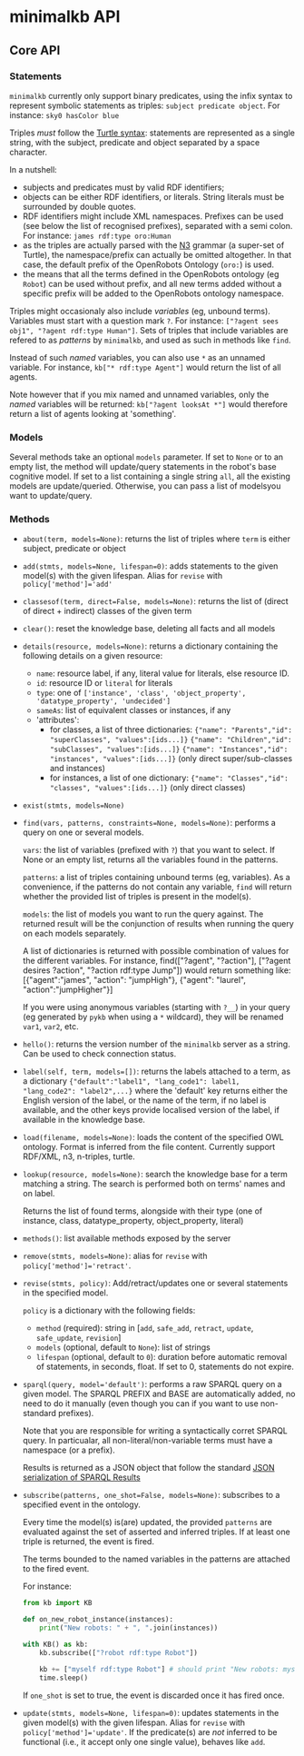 minimalkb API
=============

Core API
--------

### Statements

`minimalkb` currently only support binary predicates, using the infix syntax to
represent symbolic statements as triples: `subject predicate object`.
For instance: `sky0 hasColor blue`

Triples *must* follow the [Turtle
syntax](https://www.w3.org/TR/turtle/#language-features): 
statements are represented as a single string, with the subject, predicate and
object separated by a space character.

In a nutshell:

- subjects and predicates must by valid RDF identifiers;
- objects can be either RDF identifiers, or literals. String literals must be
  surrounded by double quotes.
- RDF identifiers might include XML namespaces. Prefixes can be used (see below
  the list of recognised prefixes), separated with a semi colon. For instance:
  `james rdf:type oro:Human`
- as the triples are actually parsed with the
  [N3](https://www.w3.org/TeamSubmission/n3/) grammar (a super-set of Turtle),
  the namespace/prefix can actually be omitted altogether. In that case, the
  default prefix of the OpenRobots Ontology (`oro:`) is used.
- the means that all the terms defined in the OpenRobots ontology (eg `Robot`) can be used
  without prefix, and all new terms added without a specific prefix will be
  added to the OpenRobots ontology namespace.

Triples might occasionaly also include *variables* (eg, unbound terms).
Variables must start with a question mark `?`. For instance: `["?agent sees obj1",
"?agent rdf:type Human"]`.  Sets of triples that include variables are refered
to as *patterns* by `minimalkb`, and used as such in methods like `find`.

Instead of such *named* variables, you can also use `*` as an unnamed variable.
For instance, `kb["* rdf:type Agent"]` would return the list of all agents.

Note however that if you mix named and unnamed variables, only the *named*
variables will be returned: `kb["?agent looksAt *"]` would therefore return a
list of agents looking at 'something'.


### Models

Several methods take an optional `models` parameter. If set to `None` or to an
empty list, the method will update/query statements in the robot's base
cognitive model. If set to a list containing a single string `all`, all the
existing models are update/queried. Otherwise, you can pass a list of modelsyou
want to update/query.

### Methods

- `about(term, models=None)`: returns the list of triples where `term` is either
  subject, predicate or object
- `add(stmts, models=None, lifespan=0)`: adds statements to the given model(s)
  with the given lifespan. Alias for `revise` with `policy['method']='add'`
- `classesof(term, direct=False, models=None)`: returns the list of (direct
  of direct + indirect) classes of the given term
- `clear()`: reset the knowledge base, deleting all facts and all models
- `details(resource, models=None)`: returns a dictionary containing the
  following details on a given resource:
  - `name`: resource label, if any, literal value for literals, else resource ID.
  - `id`: resource ID or `literal` for literals
  - `type`: one of `['instance', 'class', 'object_property', 'datatype_property', 'undecided']`
  - `sameAs`: list of equivalent classes or instances, if any
  - 'attributes':
    -  for classes, a list of three dictionaries:
       `{"name": "Parents","id": "superClasses", "values":[ids...]}`
       `{"name": "Children","id": "subClasses", "values":[ids...]}`
       `{"name": "Instances","id": "instances", "values":[ids...]}`
        (only direct super/sub-classes and instances)
    -  for instances, a list of one dictionary:
       `{"name": "Classes","id": "classes", "values":[ids...]}`
       (only direct classes)

- `exist(stmts, models=None)`
- `find(vars, patterns, constraints=None, models=None)`: performs a query on
  one or several models.

  `vars`: the list of variables (prefixed with `?`) that you want to
  select. If None or an empty list, returns all the variables found in
  the patterns.

  `patterns`: a list of triples containing unbound terms (eg, variables).
  As a convenience, if the patterns do not contain any variable, `find`
  will return whether the provided list of triples is present in the
  model(s).

  `models`: the list of models you want to run the query against. The
  returned result will be the conjunction of results when running the
  query on each models separately.

  A list of dictionaries is returned with possible combination of values
  for the different variables. For instance, find(["?agent", "?action"],
  ["?agent desires ?action", "?action rdf:type Jump"]) would return
  something like: [{"agent":"james", "action": "jumpHigh"}, {"agent":
  "laurel", "action":"jumpHigher"}]

  If you were using anonymous variables (starting with `?__`) in your query
  (eg generated by `pykb` when using a ` * ` wildcard), they will be
  renamed `var1`, `var2`, etc.

- `hello()`: returns the version number of the `minimalkb` server as a string. Can be used
  to check connection status.
- `label(self, term, models=[])`: returns the labels attached to a term, as a
  dictionary `{"default":"label1", "lang_code1": label1, "lang_code2":
  "label2",...}` where the 'default' key returns either the English version of
  the label, or the name of the term, if no label is available, and the other
  keys provide localised version of the label, if available in the knowledge
  base.
- `load(filename, models=None)`: loads the content of the specified OWL
  ontology. Format is inferred from the file content. Currently support RDF/XML,
  n3, n-triples, turtle.
- `lookup(resource, models=None)`: search the knowledge base for a term matching
  a string. The search is performed both on terms' names and on label.

  Returns the list of found terms, alongside with their type (one of
  instance, class, datatype_property, object_property, literal)
 - `methods()`: list available methods exposed by the server
- `remove(stmts, models=None)`: alias for `revise` with
  `policy['method']='retract'`.
- `revise(stmts, policy)`: Add/retract/updates one or several statements in the
  specified model.

  `policy` is a dictionary with the following fields:
  -  `method` (required): string in [`add`, `safe_add`, `retract`, `update`, `safe_update`, `revision`]
  -  `models` (optional, default to `None`): list of strings
  -  `lifespan` (optional, default to `0`): duration before automatic removal of statements, in
     seconds, float. If set to 0, statements do not expire.

- `sparql(query, model='default')`: performs a raw SPARQL query on a given
  model.  The SPARQL PREFIX and BASE are automatically added, no need to do it
  manually (even though you can if you want to use non-standard prefixes).

  Note that you are responsible for writing a syntactically corret SPARQL
  query. In particualar, all non-literal/non-variable terms must have a
  namespace (or a prefix).
  
  Results is returned as a JSON object that follow the standard [JSON
  serialization of SPARQL Results](https://www.w3.org/TR/2013/REC-sparql11-results-json-20130321/)

- `subscribe(patterns, one_shot=False, models=None)`: subscribes to a specified
  event in the ontology.

  Every time the model(s) is(are) updated, the provided `patterns` are evaluated
  against the set of asserted and inferred triples. If at least one triple is
  returned, the event is fired.

  The terms bounded to the named variables in the patterns are attached to the
  fired event.

  For instance:

  ```python
  from kb import KB

  def on_new_robot_instance(instances):
      print("New robots: " + ", ".join(instances))

  with KB() as kb:
      kb.subscribe(["?robot rdf:type Robot"])

      kb += ["myself rdf:type Robot"] # should print "New robots: myself"
      time.sleep()
  ```

  If `one_shot` is set to true, the event is discarded once it has fired
  once.


- `update(stmts, models=None, lifespan=0)`: updates statements in the given model(s)
  with the given lifespan. Alias for `revise` with `policy['method']='update'`.
  If the predicate(s) are *not* inferred to be functional (i.e., it accept only
  one single value), behaves like `add`.

